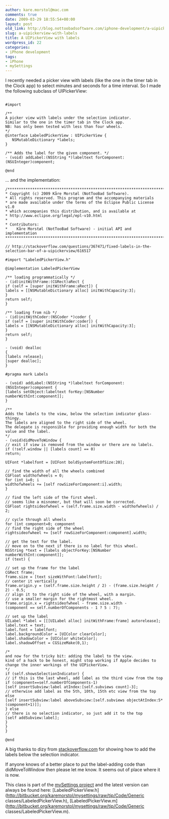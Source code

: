 ```yaml
---
author: kare.morstol@mac.com
comments: true
date: 2009-03-29 18:55:54+00:00
layout: post
old_link: http://blog.nottoobadsoftware.com/iphone-development/a-uipickerview-with-labels/
slug: a-uipickerview-with-labels
title: A UIPickerView with labels
wordpress_id: 22
categories:
- iPhone development
tags:
- iPhone
- mySettings
---
```


I recently needed a picker view with labels (like the one in the timer tab in the Clock app) to select minutes and seconds for a time interval. So I made the following subclass of UIPickerView:

 ```obj-c

#import

/**
A picker view with labels under the selection indicator.
Similar to the one in the timer tab in the Clock app.
NB: has only been tested with less than four wheels.
*/
@interface LabeledPickerView : UIPickerView {
    NSMutableDictionary *labels;
}

/** Adds the label for the given component. */
- (void) addLabel:(NSString *)labeltext forComponent:(NSUInteger)component;

@end
 ```

<!-- more -->... and the implementation:

 ```obj-c    
/*******************************************************************************
* Copyright (c) 2009 Kåre Morstøl (NotTooBad Software).
* All rights reserved. This program and the accompanying materials
* are made available under the terms of the Eclipse Public License v1.0
* which accompanies this distribution, and is available at
* http://www.eclipse.org/legal/epl-v10.html
*
* Contributors:
*    Kåre Morstøl (NotTooBad Software) - initial API and implementation
*******************************************************************************/

// http://stackoverflow.com/questions/367471/fixed-labels-in-the-selection-bar-of-a-uipickerview/616517

#import "LabeledPickerView.h"

@implementation LabeledPickerView

/** loading programmatically */
- (id)initWithFrame:(CGRect)aRect {
if (self = [super initWithFrame:aRect]) {
labels = [[NSMutableDictionary alloc] initWithCapacity:3];
}
return self;
}

/** loading from nib */
- (id)initWithCoder:(NSCoder *)coder {
if (self = [super initWithCoder:coder]) {
labels = [[NSMutableDictionary alloc] initWithCapacity:3];
}
return self;
}

- (void) dealloc
{
[labels release];
[super dealloc];
}

#pragma mark Labels

- (void) addLabel:(NSString *)labeltext forComponent:(NSUInteger)component {
[labels setObject:labeltext forKey:[NSNumber numberWithInt:component]];
}

/**
Adds the labels to the view, below the selection indicator glass-thingy.
The labels are aligned to the right side of the wheel.
The delegate is responsible for providing enough width for both the value and the label.
*/
- (void)didMoveToWindow {
// exit if view is removed from the window or there are no labels.
if (!self.window || [labels count] == 0)
return;

UIFont *labelfont = [UIFont boldSystemFontOfSize:20];

// find the width of all the wheels combined
CGFloat widthofwheels = 0;
for (int i=0; i
widthofwheels += [self rowSizeForComponent:i].width;
}

// find the left side of the first wheel.
// seems like a misnomer, but that will soon be corrected.
CGFloat rightsideofwheel = (self.frame.size.width - widthofwheels) / 2;

// cycle through all wheels
for (int component=0; component
// find the right side of the wheel
rightsideofwheel += [self rowSizeForComponent:component].width;

// get the text for the label.
// move on to the next if there is no label for this wheel.
NSString *text = [labels objectForKey:[NSNumber numberWithInt:component]];
if (text) {

// set up the frame for the label
CGRect frame;
frame.size = [text sizeWithFont:labelfont];
// center it vertically
frame.origin.y = (self.frame.size.height / 2) - (frame.size.height / 2) - 0.5;
// align it to the right side of the wheel, with a margin.
// use a smaller margin for the rightmost wheel.
frame.origin.x = rightsideofwheel - frame.size.width -
(component == self.numberOfComponents - 1 ? 5 : 7);

// set up the label
UILabel *label = [[[UILabel alloc] initWithFrame:frame] autorelease];
label.text = text;
label.font = labelfont;
label.backgroundColor = [UIColor clearColor];
label.shadowColor = [UIColor whiteColor];
label.shadowOffset = CGSizeMake(0,1);

/*
and now for the tricky bit: adding the label to the view.
kind of a hack to be honest, might stop working if Apple decides to
change the inner workings of the UIPickerView.
*/
if (self.showsSelectionIndicator) {
// if this is the last wheel, add label as the third view from the top
if (component==self.numberOfComponents-1)
[self insertSubview:label atIndex:[self.subviews count]-3];
// otherwise add label as the 5th, 10th, 15th etc view from the top
else
[self insertSubview:label aboveSubview:[self.subviews objectAtIndex:5*(component+1)]];
} else
// there is no selection indicator, so just add it to the top
[self addSubview:label];
}
}
}

@end
 ```

A big thanks to dizy from [stackoverflow.com](http://stackoverflow.com/questions/367471/fixed-labels-in-the-selection-bar-of-a-uipickerview#616517) for showing how to add the labels below the selection indicator.

If anyone knows of a better place to put the label-adding code than didMoveToWindow then please let me know. It seems out of place where it is now.

This class is part of the [mySettings project](http://bitbucket.org/karemorstol/mysettings/wiki/Home) and the latest version can always be found here: [LabeledPickerView.h](http://bitbucket.org/karemorstol/mysettings/raw/tip/Code/Generic classes/LabeledPickerView.h), [LabeledPickerView.m](http://bitbucket.org/karemorstol/mysettings/raw/tip/Code/Generic classes/LabeledPickerView.m).
